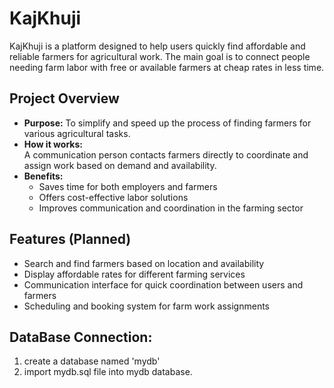 # KajKhuji

KajKhuji is a platform designed to help users quickly find affordable and reliable farmers for agricultural work. The main goal is to connect people needing farm labor with free or available farmers at cheap rates in less time.

## Project Overview

- **Purpose:** To simplify and speed up the process of finding farmers for various agricultural tasks.
- **How it works:**  
  A communication person contacts farmers directly to coordinate and assign work based on demand and availability.
- **Benefits:**  
  - Saves time for both employers and farmers  
  - Offers cost-effective labor solutions  
  - Improves communication and coordination in the farming sector

## Features (Planned)

- Search and find farmers based on location and availability  
- Display affordable rates for different farming services  
- Communication interface for quick coordination between users and farmers  
- Scheduling and booking system for farm work assignments

## DataBase Connection:
1. create a database named 'mydb'
2. import mydb.sql file into mydb database.
